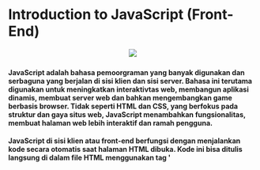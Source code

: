 # Introduction to JavaScript (Front-End)

<p align="center">
  <a href="https://skillicons.dev">
    <img src="https://skillicons.dev/icons?i=js" />
  </a>
</p>

#### JavaScript adalah bahasa pemoorgraman yang banyak digunakan dan serbaguna yang berjalan di sisi klien dan sisi server. Bahasa ini terutama digunakan untuk meningkatkan interaktivtas web, membangun aplikasi dinamis, membuat server web dan bahkan mengembangkan game berbasis browser. Tidak seperti HTML dan CSS, yang berfokus pada struktur dan gaya situs web, JavaScript menambahkan fungsionalitas, membuat halaman web lebih interaktif dan ramah pengguna. 
#### JavaScript di sisi klien atau front-end berfungsi dengan menjalankan kode secara otomatis saat halaman HTML dibuka. Kode ini bisa ditulis langsung di dalam file HTML menggunakan tag '<script>' atau disimpan dalam file terpisah dengan ekstensi '.js', lalu dihubungkan ke HTML. Eksekusi JavaScript terjadi di browser pengguna, bukan di server web. Ketika seseornf membuka halaman web, skrip akan diunduh dan dijalankan di browser. Namun, jika browser tidak mendukung JavaScript, tampilan halaman bisa berbeda, dan beberapa fungsi interaktif mungkin tidak berjalan dengan baik.
### Penggunaan JavaScript:
#### 1. Membuat Website yang interaktif
JavaScript meningkatkan pengalaman pengguna dengan menambahkan fitur-fitur dinamis seperti efek hover, tombol yang bisa diklik, pembaruan secara langsung, dan animasi. Dengan JavaScript, pengguna bisa memperbesar gambar, memeriksa input formulir, dan menyisipkan multimedia seperti video atau peta, sehingga website menjadi lebih menarik dan fungsional.
#### 2. Mengembangkan Aplikasi Web dan Mobile
JavaScript sangat populer dalam pembuatan aplikasi web dan mobile, menggunakan framework seperti React, Vue.js, Angular, dan React Native. Framework ini mempermudah pengembangan dengan menyediakan komponen yang bisa digunakan kembali dan pengelolaan status yang efisien. Selain itu, JavaScript juga berfungsi dengan API Browser dan pihak ketiga untuk mengambil data, memproses input pengguna, dan mengintegrasikan layanan seperti media sosial, pembayaran, dan geolokasi.
#### 3. Membangun Server Web
Dengan Node.js, JavaScript tidak hanya digunakan untuk pengembangan front-end, tetapi juga mendukung aplikasi back-end. JavaScript memungkinkan pembuatan server web yang dapat diskalakan, yang mampu menangani pemrosesan data, komunikasi secara real-time, dan interaksi dengan basis data. Arsitekturnya yang non-blocking membuatnya sangat cocok untuk aplikasi yang memerlukan kinerja tinggi, seperti aplikasi chat dan layanan streaming.
#### 4. Membuat Games
JavaScript memiliki peran penting dalam pengembangan permainan berbasis web, menggunakan framework seperti Phaser dan Three.js untuk menciptakan grafik 2D dan 3D yang menarik. Karena JavaScript dapat dijalankan langsung di browser, permainan bisa dimainkan tanpa perlu perangkat lunak tambahan, sehingga pengembangan dan distribusinya menjadi lebih mudah diakses.


### Kelebihan dan Kekurangan JavaScript
* Pengembangan front-end adalah proses menciptakan tampilan antarmuka pengguna untuk situs web atau aplikasi. Antarmuka ini berperan penting dalam menggunakan menentukan bagaimana situs atau aplikasi tersebut terlihat dan dirasakan oleh pengguna. Salah satu keuntungan dari pengembangan front-end adalah kemampuannya untuk menghasilkan desain yang responsif, yang tentunya meningkatkan pengalaman pengguna. Dengan menggunakan teknologi seperti HTML, CSS, dan JavaScript, para pengembang dapat menciptakan antarmuka yang menarik dan mampu menarik perhatian pengguna. Pengembangan front-end juga memungkinkan pembuatan prototipe dan iterasi dengan cepat karena adanya umpan balik visual. Selain itu, bidang ini juga mendorong kreativitas dan inovasi.
* Meskipun memiliki fleksibilitas kreatif, front-end menghadapi masalah terkati kompatibilitas browser dan kinerja. Perbedaan antar browser dapat menyebabkan ketidaksesuaian dalam tampilan, sehingga memerlukan pengujian dan pemecahan masalah yang mendalam. Fokus pada antarmuka pengguna juga mungkin memerlukan langkah-langkah keamanan yang ketat, karena hal ini dapat mengekspos kelemahan yang bisa dimanfaatkan oleh pihak yang tidak bertanggung jawab.


### Tren Pengembangan JavaScript 2025  
#### 1. Pencocokan Pola dalam JavaScript
  Pencocokan pola memberikan kesempatan bagi pengembanga untuk menulis kode yang lebih rapi dan singkat dibandingkan dengan penggunaan pernyataan if-else tau switch yang biasa. Dengan cara ini, logika kondisional yang rumit bisa disederhanakan sehingga kode menjadi lebih mudah dibaca dan dimengerti. Selain itu, metode ini memastikan bahwa semua kemungkinan situasi sudah ditangani, yang mengurangi kemungkinan terjadinya bug karena skenario yang terlewat. Sintaksis deklaratif yang digunakan juga membantu pengembang untuk lebih fokus pada tujuan logika program, bukan pada rincian implementasinya, sehingga kode menjadi intuitif dan lebih mudah untuk dirawat. Contohnya menggunakan cara ts-pattern:  
  ![sleep](tspattern1.png)
#### 2. Merangkul Fitur JavaScript Modern
  Fitur-fitur ini sangat penting karena berpengaruh langsung terhadap efisiensi dan keandalan dalam pengembangan perangkat lunak. Dengan sintaks yang lebih sederhana, para pengembang bisa menulis kode dengan lebih cepat dan efisien, yang tentunya meningkatkan produktivitas mereka. Selain itu keterbacaan kode juga menjadi lebih baik berkat fitur-fitur seperti destrukturisasi dan literal templat yang memungkinlan penulisan kode yang lebih ringkas, intuitif dan mudah dipahami oleh anggota tim pengembang lainnya. Tidak hanya itu, fitur seperti rantai opsional dan penggabungan nullish juga membantu mengurangi kemungkinan terjadinya kesalahan runtime yang sering muncul, seperti akses ke properti objek yang tidak ada atau nilai null tidak terduga. Dengan adanya mekanisme ini, para pengembang dapat memastikan bahwa aplikasi yang mereka buat lebih stabil, aman, dan mudah untuk dipelihara dalam jangka panjang.
- Fungsi panah memberikan cara yang lebih sederhana dan mudah dipahami untuk mendefinisikan fungsi, terutama dalam pemrograman fungsional. Salah satu keuntungannya adalah tidak mengikat konteks `this` sendiri, sehingga bisa menghindari kesalahan yang sering terjadi saat berurusan dengan objek dan kelas. Ini membuatnya sangat cocok digunakan dalam callback, terutama dalam metode array seperti `map`, `filter`, dan `reduce`, di mana fungsi panah dapat membuat sintaksis lebih ringkas dan meningkatkan keterbacaan kode. Dengan bentuk yang lebih sederhana, fungsi panah membantu pengembang menulis kode yang lebih bersih dan efisien tanpa mengorbankan kejelasan.
- Literal templat memberikan kemudahan bagi pengembang untuk membuat string yang lebih fleksibel dan mudah dipahami dengan menggunakan backtick (`). Dengan adanya fitur interpolasi, pengembang bisa langsung menyisipkan variabel ke dalam string tanpa perlu menggunakan operator penggabungan, sehingga kode menjadi lebih ringkas. Selain itu, literal templat juga mendukung string multiline tanpa memerlukan karakter khusus, yang sangat membantu saat menyusun teks panjang atau HTML yang dinamis. Dalam pengembangan web, fitur ini sering dimanfaatkan untuk mempermudah pembuatan elemen HTML secara programatis, sehingga meningkatkan keterbacaan dan efisiensi kode.
- Destrukturisasi memberikan kemudahan bagi pengembang untuk mengambil nilai dari array atau objek dengan cara yang lebih sederhana dan mudah dipahami. Dengan sintaks yang jelas, destrukturisasi membantu mengurangi pengulangan kode saat mengakses elemen atau properti, sehingga membuat kode lebih mudah dibaca dan lebih efisien. 
#### 3. Pemrograman Asinkron Tingkat Lanjut
   Asinkron JavaScript merupakan salah satu fitur paling hebat yang dimilikinya, yang memungkinkan para pengembang untuk mengelola tugas-tugas seperti permintaan API, kueri basis data, dan iteraksi pengguna tanpa harus mengehntikam eksekusi kode lainnya. Dengan memahami teknik asinkron yang lebih kompleks, pengembang bisa membuat aplikasi yang lebih responsif dan efisien. Pola asinkron ini menjadi bagian pentng dalam kerangka kerja modern seperti React, Vue dan Next.js. Dengan semakin populernya aplikasi real-time, teknologi seperti WebSockets dan Server-Sent Events (SSE) menjadi sangat penting untuk komunikasi dua arah yang lancar.
#### 4. Pengalaman Pengguna (UX) dan Aksesibilitas yang disempurnakan
  TypeScript kini menjadi pilihan utama dakam pengembangan JavaScript modern karena menawarkan pengetikan statis yang dapat mengurangi kesalahan dan meningkatkan kemampuan untuk berkembang. Sebagai superset dari JavaScript, TypeScript memungkinkan para pengembang untuk menetapkan tipe pada variabel, fungsi dan objek, sehingga dapat menghindari kesalahan saat runtime dan memperbaiki pengalaman pengkodean dengan fitur seperti IntelliSense. Dengan semakin banyaknya adopsi, terutama dalam proyek-proyek besar, TypeScript memberikan banyak keuntungan, seperti deteksi kesalahan yang lebih awal, dukungan alat yang lebih baik di IDE seperti VS Code, serta kemudahan dalam pemeliharaan untuk tim yang besar. Selain itu, karena TypeScript dikompliasi menjadi JavaScript biasa, ia tetap dapat digunakan di berbagai lingkungan JavaScript, menjadikannya pilihan yang fleksibel dan kuat untuk pengembanga aplikasi modern.
- TypeScript sangat cocok digunakan dengan React karena memberikan keamanan tipe pada props dan state, yang membuat kode lebih dapat diandalkan dan lebih mudah untuk dipelihara.
- TypeScript meningkatkan pengembangan sisi server dengan Node.js dengan menjamin keakuratan API dan middleware, sehingga meningkatkan keandalan dan pemeliharaan kode.
- Vue 3 dikembangkan dengan dukungan penuh untuk TypeScript. 
  
HTC Global Services memiliki misi untuk menawarkan solusi teknologi informasi dan proses bisnis yang inovatif, yang dapat mendorong transformasi digital bagi berbagai organisasi di seluruh dunia. Mereka menyediakan layanan seperti pengembangan aplikasi, komputasi awan, analisis data, keamanan siber, serta solusi perusahaan seperti ERP dan CRM. Dengan memanfaatkan teknologi, HTC membantu perusahaan meningkatkan efisiensi, memperbaiki pengalaman pelanggan, dan mengoptimalkan operasi mereka. Dengan penekanan pada kolaborasi dan pembelajaran yang berkelanjutan, perusahaan ini berusaha untuk memberikan solusi yang disesuaikan dengan kebutuhan berbagai industri yang terus berkembang, sehingga memastikan pertumbuhan jangka panjang dan daya saing di era digital.\
HTC Global Services memanfaatkan JavaScript untuk mendukung pengembangan aplikasi web dan mobile yang modern, responsif, dan interaktif. Dengan menggunakan teknologi ini, HTC berusaha meningkatkan pengalaman pengguna melalui antarmuka yang dinamis dan mempercepat proses pengembangan dengan framework seperti React, Angular, dan Node.js. Selain itu, JavaScript juga memungkinkan pembuatan aplikasi berbasis web dan cloud yang dapat diskalakan dan fleksibel, mendukung transformasi digital di berbagai industri. Dengan menerapkan teknik seperti pemrosesan asinkron dan rendering sisi klien, HTC memastikan bahwa aplikasi yang dikembangkan memiliki performa tinggi dan dapat memenuhi kebutuhan bisnis modern dengan efisien.

